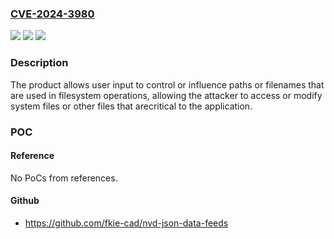 ### [CVE-2024-3980](https://cve.mitre.org/cgi-bin/cvename.cgi?name=CVE-2024-3980)
![](https://img.shields.io/static/v1?label=Product&message=MicroSCADA%20SYS600&color=blue)
![](https://img.shields.io/static/v1?label=Version&message=10.0%3C%3D%2010.5%20&color=brighgreen)
![](https://img.shields.io/static/v1?label=Vulnerability&message=CWE-88%20Improper%20Neutralization%20of%20Argument%20Delimiters%20in%20a%20Command%20('Argument%20Injection')&color=brighgreen)

### Description

The product allows user input to control or influence paths or filenames that are used in filesystem operations, allowing the attacker to access or modify system files or other files that arecritical to the application.

### POC

#### Reference
No PoCs from references.

#### Github
- https://github.com/fkie-cad/nvd-json-data-feeds

